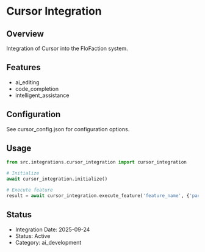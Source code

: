 # Cursor Integration

## Overview
Integration of Cursor into the FloFaction system.

## Features
- ai_editing
- code_completion
- intelligent_assistance

## Configuration
See cursor_config.json for configuration options.

## Usage
```python
from src.integrations.cursor_integration import cursor_integration

# Initialize
await cursor_integration.initialize()

# Execute feature
result = await cursor_integration.execute_feature('feature_name', {'param': 'value'})
```

## Status
- Integration Date: 2025-09-24
- Status: Active
- Category: ai_development
